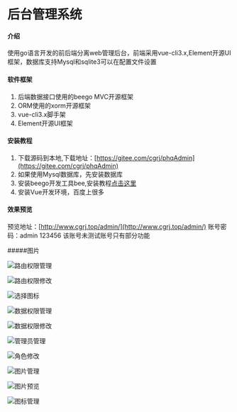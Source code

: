 # 后台管理系统

#### 介绍
使用go语言开发的前后端分离web管理后台，前端采用vue-cli3.x,Element开源UI框架，数据库支持Mysql和sqlite3可以在配置文件设置

#### 软件框架
1. 后端数据接口使用的beego MVC开源框架
2. ORM使用的xorm开源框架
3. vue-cli3.x脚手架
4. Element开源UI框架


#### 安装教程

1. 下载源码到本地,下载地址：[https://gitee.com/cgrj/phqAdmin](https://gitee.com/cgrj/phqAdmin)
2. 如果使用Mysql数据库，先安装数据库
3. 安装beego开发工具bee,安装教程[点击这里](https://beego.me/docs/install/bee.md)
4. 安装Vue开发环境，百度上很多
#### 效果预览
预览地址：[http://www.cgrj.top/admin/](http://www.cgrj.top/admin/) 账号密码：admin  123456  该账号未测试账号只有部分功能

#####图片

![路由权限管理](http://www.cgrj.top/admin-img/001.jpg) 

![路由权限修改](http://www.cgrj.top/admin-img/002.jpg) 

![选择图标](http://www.cgrj.top/admin-img/003.jpg) 

![数据权限管理](http://www.cgrj.top/admin-img/004.jpg) 

![数据权限修改](http://www.cgrj.top/admin-img/005.jpg) 

![管理员管理](http://www.cgrj.top/admin-img/006.jpg) 

![角色修改](http://www.cgrj.top/admin-img/007.jpg) 

![图片管理](http://www.cgrj.top/admin-img/008.jpg) 

![图片预览](http://www.cgrj.top/admin-img/009.jpg) 

![图标管理](http://www.cgrj.top/admin-img/0010.jpg) 

